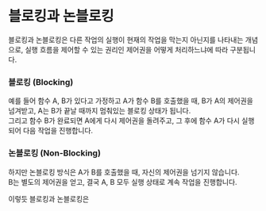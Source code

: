 # 블로킹과 논블로킹
블로킹과 논블로킹은 다른 작업의 실행이 현재의 작업을 막는지 아닌지를 나타내는 개념으로, 실행 흐름을 제어할 수 있는 권리인 제어권을 어떻게 처리하느냐에 따라 구분됩니다.

### 블로킹 (Blocking)
예를 들어 함수 A, B가 있다고 가정하고 A가 함수 B를 호출했을 때, B가 A의 제어권을 넘겨받고, A는 B가 끝날 때까지 멈춰있는 블로킹 상태가 됩니다.<br>
그리고 함수 B가 완료되면 A에게 다시 제어권을 돌려주고, 그 후에 함수 A가 다시 실행되어 다음 작업을 진행합니다.

### 논블로킹 (Non-Blocking)
하지만 논블로킹 방식은 A가 B를 호출했을 때, 자신의 제어권을 넘기지 않습니다.<br>
B는 별도의 제어권을 얻고, 결국 A, B 모두 실행 상태로 계속 작업을 진행합니다.<br>

이렇듯 블로킹과 논블로킹은 
